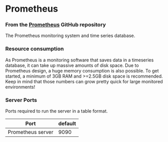 # Prometheus

### From the [Prometheus](https://github.com/prometheus/prometheus) GitHub repository
The Prometheus monitoring system and time series database.

### Resource consumption
As Prometheus is a monitoring software that saves data in a timeseries database, it can take up massive amounts of disk space. Due to Prometheus design, a huge memory consumption is also possible.
To get started, a minimum of 3GB RAM and >=2.5GB disk space is recommended.
Keep in mind that those numbers can grow pretty quick for large monitored environments!

### Server Ports
Ports required to run the server in a table format.

| Port              | default |
|-------------------|---------|
| Prometheus server | 9090    |
